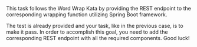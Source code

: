 This task follows the Word Wrap Kata by providing the REST endpoint to the corresponding wrapping function utilizing Spring Boot framework.

The test is already provided and your task, like in the previous case, is to make it pass. In order to accomplish this goal, you need to add the corresponding REST endpoint with all the required components. Good luck! 